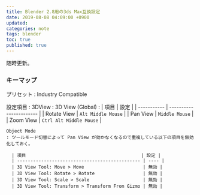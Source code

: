```yaml
---
title: Blender 2.8用の3ds Max互換設定
date: 2019-08-08 04:09:00 +0900
updated:
categories: note
tags: blender
toc: true
published: true
---
```


随時更新。

### キーマップ

プリセット
: Industry Compatible

設定項目
: 3DView
  : 3D View (Global)
    : | 項目        | 設定                    |
      | ----------- | ----------------------- |
      | Rotate View | `Alt Middle Mouse`      |
      | Pan View    | `Middle Mouse`          |
      | Zoom View   | `Ctrl Alt Middle Mouse` |

    Object Mode
    : ツールモード切替によって Pan View が効かなくなるので重複している以下の項目を無効化しておく。

      | 項目                                           | 設定 |
      | ---------------------------------------------- | ---- |
      | 3D View Tool: Move > Move                      | 無効 |
      | 3D View Tool: Rotate > Rotate                  | 無効 |
      | 3D View Tool: Scale > Scale                    | 無効 |
      | 3D View Tool: Transform > Transform From Gizmo | 無効 |
